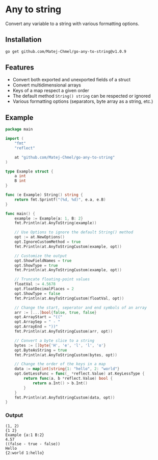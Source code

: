 # Any to string
Convert any variable to a string with various formatting options.

## Installation
```bash
go get github.com/Matej-Chmel/go-any-to-string@v1.0.9
```

## Features
- Convert both exported and unexported fields of a struct
- Convert multidimensional arrays
- Keys of a map respect a given order
- The default method `String() string` can be respected or ignored
- Various formatting options (separators, byte array as a string, etc.)

## Example
```go
package main

import (
	"fmt"
	"reflect"

	at "github.com/Matej-Chmel/go-any-to-string"
)

type Example struct {
	a int
	B int
}

func (e Example) String() string {
	return fmt.Sprintf("(%d, %d)", e.a, e.B)
}

func main() {
	example := Example{a: 1, B: 2}
	fmt.Println(at.AnyToString(example))

	// Use Options to ignore the default String() method
	opt := at.NewOptions()
	opt.IgnoreCustomMethod = true
	fmt.Println(at.AnyToStringCustom(example, opt))

	// Customize the output
	opt.ShowFieldNames = true
	opt.ShowType = true
	fmt.Println(at.AnyToStringCustom(example, opt))

	// Truncate floating-point values
	floatVal := 4.5678
	opt.FloatDecimalPlaces = 2
	opt.ShowType = false
	fmt.Println(at.AnyToStringCustom(floatVal, opt))

	// Change the start, seperator and end symbols of an array
	arr := [...]bool{false, true, false}
	opt.ArrayStart = "(("
	opt.ArraySep = " - "
	opt.ArrayEnd = "))"
	fmt.Println(at.AnyToStringCustom(arr, opt))

	// Convert a byte slice to a string
	bytes := []byte{'H', 'e', 'l', 'l', 'o'}
	opt.ByteAsString = true
	fmt.Println(at.AnyToStringCustom(bytes, opt))

	// Change the order of the keys in a map
	data := map[int]string{1: "hello", 2: "world"}
	opt.GetLessFunc = func(_ *reflect.Value) at.KeyLessType {
		return func(a, b *reflect.Value) bool {
			return a.Int() > b.Int()
		}
	}
	fmt.Println(at.AnyToStringCustom(data, opt))
}
```

### Output
```none
(1, 2)
{1 2}
Example {a:1 B:2}
4.57
((false - true - false))
Hello
{2:world 1:hello}
```